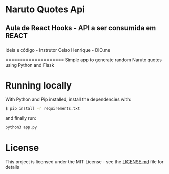 # Naruto Quotes Api 
## Aula de React Hooks - API a ser consumida em REACT
### 

Ideia e código - Instrutor Celso Henrique - DIO.me

====================
Simple app to generate random Naruto quotes using Python and Flask

# Running locally
With Python and Pip installed, install the dependencies with:
```sh
$ pip install -r requirements.txt
```

and finally run:
```sh
python3 app.py

```

# License
This project is licensed under the MIT License - see the [LICENSE.md](LICENSE.md) file for details

